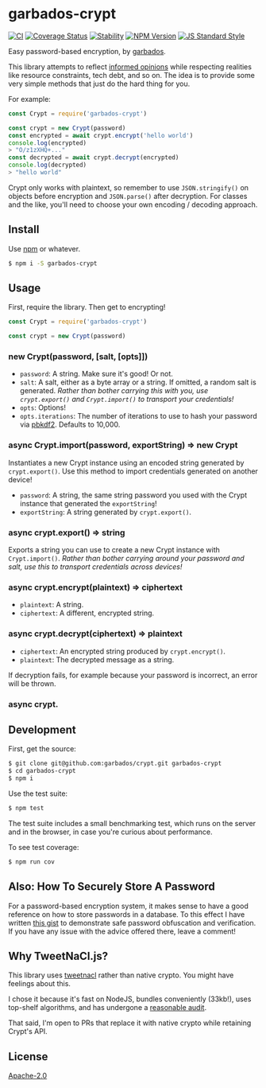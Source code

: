 # garbados-crypt

[![CI](https://github.com/garbados/crypt/actions/workflows/ci.yaml/badge.svg)](https://github.com/garbados/crypt/actions/workflows/ci.yaml)
[![Coverage Status](https://coveralls.io/repos/github/garbados/crypt/badge.svg?branch=master)](https://coveralls.io/github/garbados/crypt?branch=master)
[![Stability](https://img.shields.io/badge/stability-stable-green.svg?style=flat-square)](https://nodejs.org/api/documentation.html#documentation_stability_index)
[![NPM Version](https://img.shields.io/npm/v/garbados-crypt.svg?style=flat-square)](https://www.npmjs.com/package/garbados-crypt)
[![JS Standard Style](https://img.shields.io/badge/code%20style-standard-brightgreen.svg?style=flat-square)](https://github.com/feross/standard)

Easy password-based encryption, by [garbados](https://garbados.github.io/my-blog/).

This library attempts to reflect [informed opinions](https://latacora.micro.blog/2018/04/03/cryptographic-right-answers.html) while respecting realities like resource constraints, tech debt, and so on. The idea is to provide some very simple methods that just do the hard thing for you.

For example:

```javascript
const Crypt = require('garbados-crypt')

const crypt = new Crypt(password)
const encrypted = await crypt.encrypt('hello world')
console.log(encrypted)
> "O/z1zXHQ+..."
const decrypted = await crypt.decrypt(encrypted)
console.log(decrypted)
> "hello world"
```

Crypt only works with plaintext, so remember to use `JSON.stringify()` on objects before encryption and `JSON.parse()` after decryption. For classes and the like, you'll need to choose your own encoding / decoding approach.

## Install

Use [npm](https://www.npmjs.com/) or whatever.

```bash
$ npm i -S garbados-crypt
```

## Usage

First, require the library. Then get to encrypting!

```javascript
const Crypt = require('garbados-crypt')

const crypt = new Crypt(password)
```

### new Crypt(password, [salt, [opts]])

- `password`: A string. Make sure it's good! Or not.
- `salt`: A salt, either as a byte array or a string. If omitted, a random salt is generated. *Rather than bother carrying this with you, use `crypt.export()` and `Crypt.import()` to transport your credentials!*
- `opts`: Options!
- `opts.iterations`: The number of iterations to use to hash your password via [pbkdf2](https://en.wikipedia.org/wiki/PBKDF2). Defaults to 10,000.

### async Crypt.import(password, exportString) => new Crypt

Instantiates a new Crypt instance using an encoded string generated by `crypt.export()`. Use this method to import credentials generated on another device!

- `password`: A string, the same string password you used with the Crypt instance that generated the `exportString`!
- `exportString`: A string generated by `crypt.export()`.

### async crypt.export() => string

Exports a string you can use to create a new Crypt instance with `Crypt.import()`.
*Rather than bother carrying around your password and salt, use this to transport credentials across devices!*

### async crypt.encrypt(plaintext) => ciphertext

- `plaintext`: A string.
- `ciphertext`: A different, encrypted string.

### async crypt.decrypt(ciphertext) => plaintext

- `ciphertext`: An encrypted string produced by `crypt.encrypt()`.
- `plaintext`: The decrypted message as a string.

If decryption fails, for example because your password is incorrect, an error will be thrown.

### async crypt.

## Development

First, get the source:

```bash
$ git clone git@github.com:garbados/crypt.git garbados-crypt
$ cd garbados-crypt
$ npm i
```

Use the test suite:

```bash
$ npm test
```

The test suite includes a small benchmarking test, which runs on the server and in the browser, in case you're curious about performance.

To see test coverage:

```bash
$ npm run cov
```

## Also: How To Securely Store A Password

For a password-based encryption system, it makes sense to have a good reference on how to store passwords in a database. To this effect I have written [this gist](https://gist.github.com/garbados/29ca945d5964ef85e7936804c23edb9d#file-how_to_store_passwords-js) to demonstrate safe password obfuscation and verification. If you have any issue with the advice offered there, leave a comment!

## Why TweetNaCl.js?

This library uses [tweetnacl](https://www.npmjs.com/package/tweetnacl) rather than native crypto. You might have feelings about this.

I chose it because it's fast on NodeJS, bundles conveniently (33kb!), uses top-shelf algorithms, and has undergone a [reasonable audit](https://www.npmjs.com/package/tweetnacl#audits).

That said, I'm open to PRs that replace it with native crypto while retaining Crypt's API.

## License

[Apache-2.0](https://www.apache.org/licenses/LICENSE-2.0)
